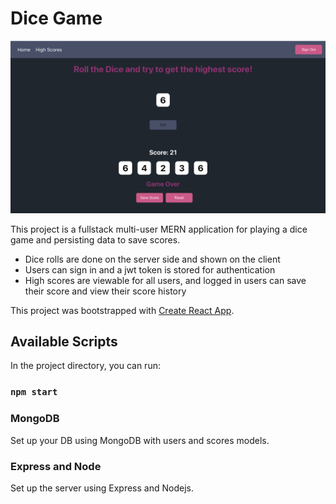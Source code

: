# Dice Game

<img src="./public/main.png">

This project is a fullstack multi-user MERN application for playing a dice game and persisting data to save scores.

* Dice rolls are done on the server side and shown on the client
* Users can sign in and a jwt token is stored for authentication
* High scores are viewable for all users, and logged in users can save their score and view their score history

This project was bootstrapped with [Create React App](https://github.com/facebook/create-react-app).

## Available Scripts

In the project directory, you can run:

### `npm start`

### MongoDB
Set up your DB using MongoDB with users and scores models.

### Express and Node

Set up the server using Express and Nodejs.
